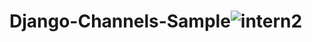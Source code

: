 # Django-Channels-Sample![intern2](https://user-images.githubusercontent.com/43012830/137637537-a5d4b3f2-fafe-4ac1-bc89-2501e2d3669c.png)
